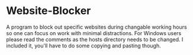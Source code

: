 # Website-Blocker
A program to block out specific websites during changable working hours so one can focus on work with minimal distractions.
For Windows users please read the comments as the hosts directory needs to be changed. I included it, you'll have to do
some copying and pasting though.
